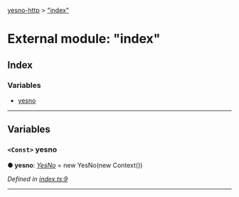 [yesno-http](../README.md) > ["index"](../modules/_index_.md)

# External module: "index"

## Index

### Variables

* [yesno](_index_.md#yesno)

---

## Variables

<a id="yesno"></a>

### `<Const>` yesno

**● yesno**: *[YesNo](../classes/_yesno_.yesno.md)* =  new YesNo(new Context())

*Defined in [index.ts:9](https://github.com/FormidableLabs/yesno/blob/b6b210e/src/index.ts#L9)*

___

